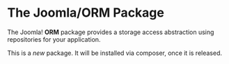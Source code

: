# The Joomla/ORM Package

The Joomla! **ORM** package provides a storage access abstraction using repositories for your application.

This is a *new* package. It will be installed via composer, once it is released. 
